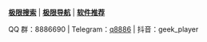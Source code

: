 [**极限搜索**](https://ttti.cc) | [**极限导航**](https://ttti.cc/nav/) | [**软件推荐**](https://ttti.cc/app.html)

QQ 群：8886690  |  Telegram：[q8886](https://t.me/q8886)  |  抖音：geek_player